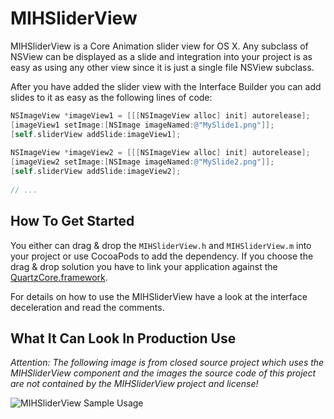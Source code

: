 MIHSliderView
=============

MIHSliderView is a Core Animation slider view for OS X. Any subclass of NSView can be displayed as a slide and integration into your project is as easy as using any other view since it is just a single file NSView subclass.

After you have added the slider view with the Interface Builder you can add slides to it as easy as the following lines of code:

``` objective-c
NSImageView *imageView1 = [[[NSImageView alloc] init] autorelease];
[imageView1 setImage:[NSImage imageNamed:@"MySlide1.png"]];
[self.sliderView addSlide:imageView1];
    
NSImageView *imageView2 = [[[NSImageView alloc] init] autorelease];
[imageView2 setImage:[NSImage imageNamed:@"MySlide2.png"]];
[self.sliderView addSlide:imageView2];
    
// ...
```


How To Get Started
------------------

You either can drag & drop the `MIHSliderView.h` and `MIHSliderView.m` into your project or use CocoaPods to add the dependency. If you choose the drag & drop solution you have to link your application against the [QuartzCore.framework](http://developer.apple.com/library/mac/#documentation/graphicsimaging/reference/QuartzCoreRefCollection/_index.html "Quartz Code Framework Reference").

For details on how to use the MIHSliderView have a look at the interface deceleration and read the comments.



What It Can Look In Production Use
----------------------------------

*Attention: The following image is from closed source project which uses the MIHSliderView component and the images  the source code of this project are not contained by the MIHSliderView project and license!*

![MIHSliderView Sample Usage](https://raw.github.com/hohl/MIHSliderView/master/Project/SampleUsage.png)
